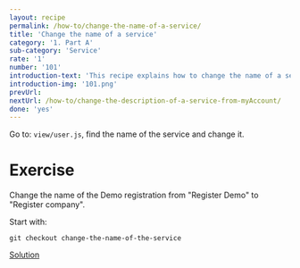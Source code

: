 ```yaml
---
layout: recipe
permalink: /how-to/change-the-name-of-a-service/
title: 'Change the name of a service'
category: '1. Part A'
sub-category: 'Service'
rate: '1'
number: '101'
introduction-text: 'This recipe explains how to change the name of a service on the MyAccount page.'
introduction-img: '101.png'
prevUrl: 
nextUrl: /how-to/change-the-description-of-a-service-from-myAccount/
done: 'yes'
---
```


Go to: `view/user.js`, find the name of the service and change it.

# Exercise

Change the name of the Demo registration from "Register Demo" to "Register company".

Start with:

`git checkout change-the-name-of-the-service`

[Solution](https://github.com/egovernment/eregistrations-demo/compare/change-the-name-of-the-service...change-the-name-of-the-service-solution?expand=1)
